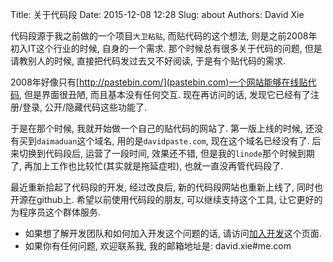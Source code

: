 Title: 关于代码段
Date: 2015-12-08 12:28
Slug: about
Authors: David Xie

代码段源于我之前做的一个项目`大卫粘贴`, 而贴代码的这个想法, 则是之前2008年初入IT这个行业的时候, 自身的一个需求. 那个时候总有很多关于代码的问题, 但是请教别人的时候, 直接把代码发过去又不好阅读, 于是有个贴代码的需求.

2008年好像只有[http://pastebin.com/](pastebin.com)一个网站能够在线贴代码, 但是界面很丑陋, 而且基本没有任何交互. 现在再访问的话, 发现它已经有了注册/登录, 公开/隐藏代码这些功能了.

于是在那个时候, 我就开始做一个自己的贴代码的网站了. 第一版上线的时候, 还没有买到`daimaduan`这个域名, 用的是`davidpaste.com`, 现在这个域名已经没有了. 后来切换到代码段后, 运营了一段时间, 效果还不错, 但是我的`linode`那个时候到期了, 再加上工作也比较忙(其实就是拖延症啦), 也就一直没再管代码段了.

最近重新拾起了代码段的开发, 经过改良后, 新的代码段网站也重新上线了, 同时也开源在github上. 希望以前使用代码段的朋友, 可以继续支持这个工具, 让它更好的为程序员这个群体服务.

* 如果想了解开发团队和如何加入开发这个问题的话, 请访问[加入开发](/pages/development/)这个页面.
* 如果你有任何问题, 欢迎联系我, 我的邮箱地址是: david.xie#me.com
